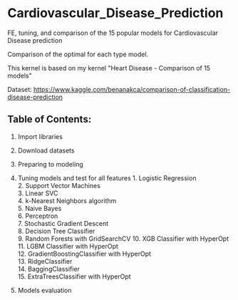 # Cardiovascular_Disease_Prediction
FE, tuning, and comparison of the 15 popular models for Cardiovascular Disease prediction

Comparison of the optimal for each type model.

This kernel is based on my kernel "Heart Disease - Comparison of 15 models"

Dataset: https://www.kaggle.com/benanakca/comparison-of-classification-disease-prediction

## Table of Contents:

1. Import libraries
   
3. Download datasets
   
5. Preparing to modeling
   
7. Tuning models and test for all features
       1. Logistic Regression           
       2. Support Vector Machines       
       3. Linear SVC          
       4. k-Nearest Neighbors algorithm           
       5. Naive Bayes         
       6. Perceptron          
       7. Stochastic Gradient Descent   
       8. Decision Tree Classifier      
       9. Random Forests with GridSearchCV
      10. XGB Classifier with HyperOpt  
      11. LGBM Classifier with HyperOpt           
      12. GradientBoostingClassifier with HyperOpt          
      13. RidgeClassifier     
      14. BaggingClassifier   
      15. ExtraTreesClassifier with HyperOpt
              
9. Models evaluation
 
